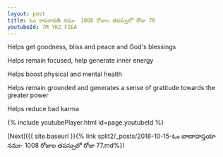 ```yaml
---
layout: post
title: ఓం కాపలావతీ నమః- 1008 రోజుల తపస్సులో రోజు 78
youtubeId: 7M_YKZ_FZEA
---
```

 
 
Helps get goodness, bliss and peace and God's blessings
 
Helps remain focused, help generate inner energy 
 
Helps boost physical and mental health 
 
Helps remain grounded and generates a sense of gratitude towards the greater power 
 
Helps reduce bad karma
 
 
 
 


{% include youtubePlayer.html id=page.youtubeId %}
 
[Next]({{ site.baseurl }}{% link  split2/_posts/2018-10-15-ఓం బాణాహస్తయా నమః- 1008 రోజుల తపస్సులో రోజు 77.md%})
 

